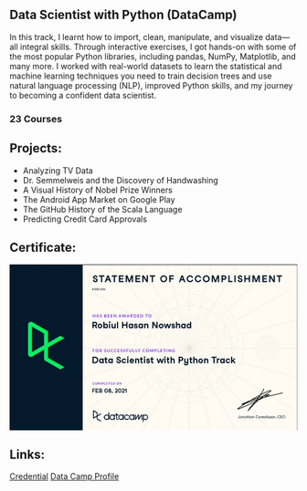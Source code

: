 ## Data Scientist with Python (DataCamp)
In this track, I learnt how to import, clean, manipulate, and visualize data—all integral skills. Through interactive exercises, I got hands-on with some of the most popular Python libraries, including pandas, NumPy, Matplotlib, and many more. I worked with real-world datasets to learn the statistical and machine learning techniques you need to train decision trees and use natural language processing (NLP), improved Python skills, and my journey to becoming a confident data scientist.

### 23 Courses


## Projects:
- Analyzing TV Data
- Dr. Semmelweis and the Discovery of Handwashing
- A Visual History of Nobel Prize Winners
- The Android App Market on Google Play
- The GitHub History of the Scala Language
- Predicting Credit Card Approvals

## Certificate:
<img align='center' src="DS_P.jpg">


## Links:
[Credential](https://www.datacamp.com/statement-of-accomplishment/track/c01d8331d681e1ccd7a6a2f3883b579b7c14fdef)
[Data Camp Profile](https://www.datacamp.com/profile/nowshadrobiulh)

